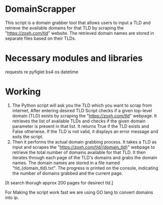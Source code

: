 # DomainScrapper
This script is a domain grabber tool that allows users to input a TLD and retrieve the available domains for that TLD by scraping the "https://zoxh.com/tld" website.
The retrieved domain names are stored in separate files based on their TLDs.

# Necessary modules and libraries

requests
re
pyfiglet
bs4
os
datetime

# Working

1. The Python script will ask you the TLD which you want to scrap from internet, After entering desired TLD Script checks if a given top-level domain (TLD) exists by scraping the "https://zoxh.com/tld" webpage. It retrieves the list of available TLDs and checks if the given domain parameter is present in that list. It returns True if the TLD exists and False otherwise. If the TLD is not valid, it displays an error message and exits the script.
2. Then it performs the actual domain grabbing process. It takes a TLD as input and scrapes the "https://zoxh.com/tld/{domain_tld}" webpage to retrieve the total number of domains available for that TLD. It then iterates through each page of the TLD's domains and grabs the domain names. The domain names are stored in a file named "tld_{domain_tld}.txt". The progress is printed on the console, indicating the number of domains grabbed and the current page.

[It search thorugh approx 200 pages for desirect tld.]

For Making the script work fast we are using GO lang to convert domains into ip.
